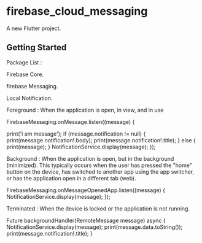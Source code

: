 # firebase_cloud_messaging

A new Flutter project.

## Getting Started
Package List :

Firebase Core.

firebase Messaging.

Local Notification.

 Foreground : When the application is open, in view, and in use


FirebaseMessaging.onMessage.listen((message) {

print('i am message');
if (message.notification != null) {
print(message.notification!.body);
print(message.notification!.title);
} else {
print(message);
}
NotificationService.display(message);
});


Background : When the application is open, but in the background (minimized). This typically occurs when the user has pressed the "home" button on the device, has switched to another app using the app switcher, or has the application open in a different tab (web).


FirebaseMessaging.onMessageOpenedApp.listen((message) {
NotificationService.display(message);
});


Terminated : When the device is locked or the application is not running.


Future backgroundHandler(RemoteMessage message) async {
NotificationService.display(message);
print(message.data.toString());
print(message.notification!.title);
}
